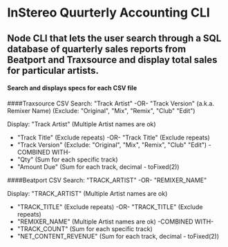 # InStereo Quurterly Accounting CLI

## Node CLI that lets the user search through a SQL database of quarterly sales reports from Beatport and Traxsource and display total sales for particular artists.

#### Search and displays specs for each CSV file

####Traxsource CSV
Search:
"Track Artist"
-OR-
"Track Version" (a.k.a. Remixer Name) (Exclude: "Original", "Mix", "Remix", "Club" "Edit")

Display:
"Track Artist" (Multiple Artist names are ok) 
+ "Track Title" (Exclude repeats)
-OR-
"Track Title" (Exclude repeats)
+ "Track Version" (Exclude: "Original", "Mix", "Remix", "Club" "Edit")
-COMBINED WITH-
+ "Qty" (Sum for each specific track)
+ "Amount Due" (Sum for each track, decimal - toFixed(2))

####Beatport CSV
Search:
"TRACK_ARTIST"
-OR-
"REMIXER_NAME"

Display:
"TRACK_ARTIST" (Multiple Artist names are ok)
+ "TRACK_TITLE" (Exclude repeats)
-OR-
"TRACK_TITLE" (Exclude repeats)
+ "REMIXER_NAME" (Multiple Artist names are ok)
-COMBINED WITH-
+ "TRACK_COUNT" (Sum for each specific track)
+ "NET_CONTENT_REVENUE" (Sum for each track, decimal - toFixed(2))
